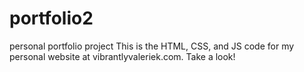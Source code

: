 # portfolio2
personal portfolio project
This is the HTML, CSS, and JS code for my personal website at vibrantlyvaleriek.com. Take a look!
